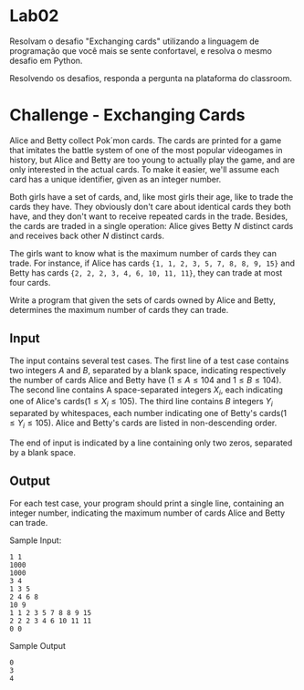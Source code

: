 # Lab02

Resolvam o desafio "Exchanging cards" utilizando a linguagem de programação que você mais se sente confortavel, e resolva o mesmo desafio em Python.

Resolvendo os desafios, responda a pergunta na plataforma do classroom.

# Challenge - Exchanging Cards

Alice and Betty collect Pok´mon cards. The cards are printed for a game that imitates the battle system of one of the most popular videogames in history, but Alice and Betty are too young to actually play the game, and are only interested in the actual cards. To make it easier, we'll assume each card has a unique identifier, given as an integer number.

Both girls have a set of cards, and, like most girls their age, like to trade the cards they have. They obviously don't care about identical cards they both have, and they don't want to receive repeated cards in the trade. Besides, the cards are traded in a single operation: Alice gives Betty $N$ distinct cards and receives back other $N$ distinct cards.

The girls want to know what is the maximum number of cards they can trade. For instance, if Alice has cards `{1, 1, 2, 3, 5, 7, 8, 8, 9, 15}` and Betty has cards `{2, 2, 2, 3, 4, 6, 10, 11, 11}`, they can trade at most four cards.

Write a program that given the sets of cards owned by Alice and Betty, determines the maximum number of cards they can trade.

## Input

The input contains several test cases. The first line of a test case contains two integers $A$ and $B$, separated by a blank space, indicating respectively the number of cards Alice and Betty have $(1 ≤ A ≤ 104$ and $1 ≤ B ≤ 104)$. The second line contains A space-separated integers $X_i$, each indicating one of Alice\'s cards$(1 ≤ X_i ≤ 105)$. The third line contains $B$ integers $Y_i$ separated by whitespaces, each number indicating one of Betty's cards$(1 ≤ Y_i ≤ 105)$. Alice and Betty's cards are listed in non-descending order.

The end of input is indicated by a line containing only two zeros, separated by a blank space.

## Output

For each test case, your program should print a single line, containing an integer number, indicating the maximum number of cards Alice and Betty can trade.
 
Sample Input:
```
1 1
1000
1000
3 4
1 3 5
2 4 6 8
10 9
1 1 2 3 5 7 8 8 9 15
2 2 2 3 4 6 10 11 11
0 0
```

Sample Output
```
0
3
4
```